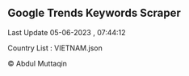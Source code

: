 

## Google Trends Keywords Scraper 
 
Last Update 05-06-2023 , 07:44:12

Country List :
VIETNAM.json



© Abdul Muttaqin 
